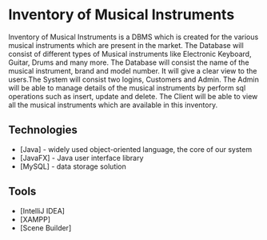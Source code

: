 # Inventory of Musical Instruments

Inventory of Musical Instruments is a DBMS which is created for the various musical instruments which are present in the market. The Database will consist of different types of Musical instruments like Electronic Keyboard, Guitar, Drums and many more. The Database will consist the name of the musical instrument, brand and model number. It will give a clear view to the users.The System will consist two logins, Customers and Admin.
The Admin will be able to manage details of the musical instruments by perform sql operations such as insert, update and delete.
The Client will be able to view all the musical instruments which are available in this inventory.
 


## Technologies
- [Java] - widely used object-oriented language, the core of our system
- [JavaFX] - Java user interface library
- [MySQL] - data storage solution

## Tools
- [IntelliJ IDEA]
- [XAMPP]
- [Scene Builder] 



